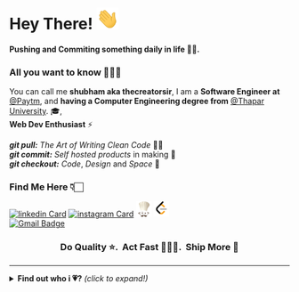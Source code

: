 # Hey There! <img src="https://github.com/thecreatorsir/thecreatorsir/blob/main/gifs/hi.gif" width="40px"></h2>

#### Pushing and Commiting something daily in life 🙏🏻.

### All you want to know 🙋🏻‍♂️

You can call me **shubham aka thecreatorsir**,
I am a **Software Engineer at** [@Paytm](https://paytm.com/), and **having a Computer Engineering degree from** [@Thapar University](https://www.thapar.edu/). 🎓,<br>**Web Dev Enthusiast** ⚡

_**git pull:**_ _The Art of Writing Clean Code_ 👌🏻<br>
_**git commit:**_ _Self hosted products_ in making 🤩<br>
_**git checkout:**_ _Code_, _Design_ and _Space_ 🚀

### Find Me Here 👇🏻

[![linkedin Card](https://img.icons8.com/color/28/000000/linkedin.png)](https://www.linkedin.com/in/shubham-sharma-34bbab18b/)
[![instagram Card](https://img.icons8.com/fluent/28/000000/instagram-new.png)](https://www.instagram.com/s_h_u_b_h_a_m05/)
[![codechef Card](https://github.com/thecreatorsir/thecreatorsir/blob/main/gifs/Codechef.png)](https://www.codechef.com/users/shubham_0509) 
[![leetcode Card](https://github.com/thecreatorsir/thecreatorsir/blob/main/gifs/Leetcode.png)](https://leetcode.com/Aadi_Yogi/) <br>
[![Gmail Badge](https://img.shields.io/badge/-s.psharma887@gmail.com-c14438?style=flat-square&logo=Gmail&logoColor=white&link=mailto:s.psharma887@gmail.com)](mailto:s.psharma887@gmail.com)

<h3 align="center"><strong> Do Quality ⭐. &nbsp;Act Fast 🏃🏻‍♂️. &nbsp;Ship More 🚩</strong> </h3>

---

<details close>
<summary><b>Find out who i 💗?</b> <i>(click to expand!)</i></summary>
<br>
  
<img src="https://img.icons8.com/color/28/000000/windows-10.png"/>
<img src="https://img.icons8.com/fluent/28/000000/console.png"/>
<img src="https://img.icons8.com/color/28/000000/git.png"/>
<img src="https://img.icons8.com/fluent/28/000000/chrome.png"/>
<img src="https://github.com/thecreatorsir/thecreatorsir/blob/main/gifs/code.png"/>
<img src="https://github.com/thecreatorsir/thecreatorsir/blob/main/gifs/postman..png"/>
<img src="https://github.com/thecreatorsir/thecreatorsir/blob/main/gifs/mongodb.png"/>
<img src="https://github.com/thecreatorsir/thecreatorsir/blob/main/gifs/react.png"/>
<img src="https://github.com/thecreatorsir/thecreatorsir/blob/main/gifs/nodejs.png"/> 
<img src="https://github.com/thecreatorsir/thecreatorsir/blob/main/gifs/javascript.png"/> 
<img src="https://github.com/thecreatorsir/thecreatorsir/blob/main/gifs/c++.png"/>
<img src="https://github.com/thecreatorsir/thecreatorsir/blob/main/gifs/c.png"/>

```
I keep going dates with them 💗, best part no one hates me for going on date with others 😁.
```

### Profile Overview 👀

![Github stats](https://github-readme-stats.vercel.app/api?username=thecreatorsir&show_icons=true)<br>

```
And at last some stats to impress my next 😍😉.
```

</details>
